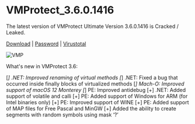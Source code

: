 # VMProtect_3.6.0.1416

The latest version of VMProtect Ultimate Version 3.6.0.1416 is Cracked / Leaked.

[Download](https://anonfiles.com/5bc4u1s5ye/VMProtect_Ultimate_3.6.0.1416_7z) | [Password](https://pastebin.com/68Hr3vJX) | [Virustotal](https://www.virustotal.com/gui/file/bc8fe64de5ade6535c811e90c7bd87e830834ee21a4dfb2582020055d4725369)

![VMP](https://user-images.githubusercontent.com/62977195/175781075-c15b58fb-99c9-4c4c-9704-b84467b5a431.png)

What's new in VMProtect 3.6:

[*] .NET: Improved renaming of virtual methods
[*] .NET: Fixed a bug that occurred inside finally blocks of virtualized methods
[*] Mach-O: Improved support of macOS 12 Monterey
[*] PE: Improved antidebug
[+] .NET: Added support of volatile and calli
[+] PE: Added support of Windows for ARM (for Intel binaries only)
[+] PE: Improved support of WINE
[+] PE: Added support of MAP files for Free Pascal and MinGW
[+] Added the ability to create segments with random symbols using mask ‘?’
